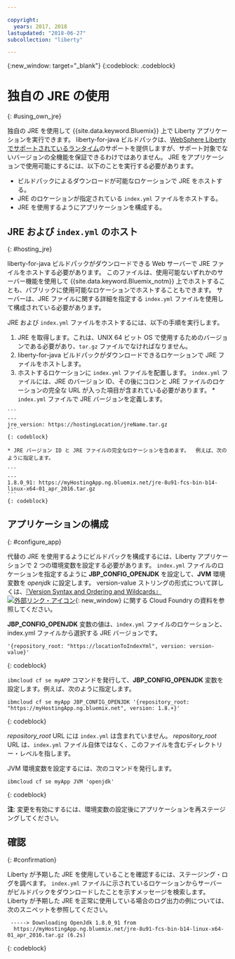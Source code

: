 ```yaml
---

copyright:
  years: 2017, 2018
lastupdated: "2018-06-27"
subcollection: "liberty"

---
```


{:new_window: target="_blank"}
{:codeblock: .codeblock}

# 独自の JRE の使用
{: #using_own_jre}

独自の JRE を使用して {{site.data.keyword.Bluemix}} 上で Liberty アプリケーションを実行できます。 liberty-for-java ビルドパックは、[WebSphere Liberty でサポートされているランタイム](https://www.ibm.com/support/knowledgecenter/en/SSEQTP_liberty/com.ibm.websphere.wlp.doc/ae/rwlp_restrict.html#rwlp_restrict__rest13)のサポートを提供しますが、サポート対象でないバージョンの全機能を保証できるわけではありません。 JRE をアプリケーションで使用可能にするには、以下のことを実行する必要があります。
* ビルドパックによるダウンロードが可能なロケーションで JRE をホストする。
* JRE のロケーションが指定されている `index.yml` ファイルをホストする。
* JRE を使用するようにアプリケーションを構成する。

## JRE および `index.yml` のホスト
{: #hosting_jre}

liberty-for-java ビルドパックがダウンロードできる Web サーバーで JRE ファイルをホストする必要があります。 このファイルは、使用可能ないずれかのサーバー機能を使用して {{site.data.keyword.Bluemix_notm}} 上でホストすることも、パブリックに使用可能なロケーションでホストすることもできます。 サーバーは、JRE ファイルに関する詳細を指定する `index.yml` ファイルを使用して構成されている必要があります。

JRE および `index.yml` ファイルをホストするには、以下の手順を実行します。
  1. JRE を取得します。これは、UNIX 64 ビット OS で使用するためのバージョンである必要があり、`tar.gz` ファイルでなければなりません。
  2. liberty-for-java ビルドパックがダウンロードできるロケーションで JRE ファイルをホストします。
  3. ホストするロケーションに `index.yml` ファイルを配置します。 `index.yml` ファイルには、JRE のバージョン ID、その後にコロンと JRE ファイルのロケーションの完全な URL が入った項目が含まれている必要があります。
    * `index.yml` ファイルで JRE バージョンを定義します。

    ```
    ---
    jre_version: https://hostingLocation/jreName.tar.gz
    ```
    {: codeblock}

    * JRE バージョン ID と JRE ファイルの完全なロケーションを含めます。  例えば、次のように指定します。

    ```
    ---
    1.8.0_91: https://myHostingApp.ng.bluemix.net/jre-8u91-fcs-bin-b14-linux-x64-01_apr_2016.tar.gz
    ```
    {: codeblock}

## アプリケーションの構成
{: #configure_app}

代替の JRE を使用するようにビルドパックを構成するには、Liberty アプリケーションで 2 つの環境変数を設定する必要があります。 `index.yml` ファイルのロケーションを指定するように **JBP_CONFIG_OPENJDK** を設定して、**JVM** 環境変数を *openjdk* に設定します。 version-value ストリングの形式について詳しくは、[『Version Syntax and Ordering and Wildcards』![外部リンク・アイコン](../../icons/launch-glyph.svg "外部リンク・アイコン")](https://github.com/cloudfoundry/ibm-websphere-liberty-buildpack/blob/master/docs/util-repositories.md){: new_window} に関する Cloud Foundry の資料を参照してください。

**JBP_CONFIG_OPENJDK** 変数の値は、`index.yml` ファイルのロケーションと、index.yml ファイルから選択する JRE バージョンです。

```
'{repository_root: "https://locationToIndexYml", version: version-value}'
```
{: codeblock}

`ibmcloud cf se myAPP` コマンドを発行して、**JBP_CONFIG_OPENJDK** 変数を設定します。例えば、次のように指定します。
```
ibmcloud cf se myApp JBP_CONFIG_OPENJDK '{repository_root: "https://myHostingApp.ng.bluemix.net", version: 1.8.+}'
```
{: codeblock}

*repository_root* URL には `index.yml` は含まれていません。 *repository_root* URL は、`index.yml` ファイル自体ではなく、このファイルを含むディレクトリー・レベルを指します。

JVM 環境変数を設定するには、次のコマンドを発行します。
```
ibmcloud cf se myApp JVM 'openjdk'
```
{: codeblock}

**注**: 変更を有効にするには、環境変数の設定後にアプリケーションを再ステージングしてください。

## 確認
{: #confirmation}

Liberty が予期した JRE を使用していることを確認するには、ステージング・ログを調べます。 `index.yml` ファイルに示されているロケーションからサーバーがビルドパックをダウンロードしたことを示すメッセージを検索します。 Liberty が予期した JRE を正常に使用している場合のログ出力の例については、次のスニペットを参照してください。
```
 -----> Downloading OpenJdk 1.8.0_91 from
  https://myHostingApp.ng.bluemix.net/jre-8u91-fcs-bin-b14-linux-x64-01_apr_2016.tar.gz (6.2s)
```
{: codeblock}

